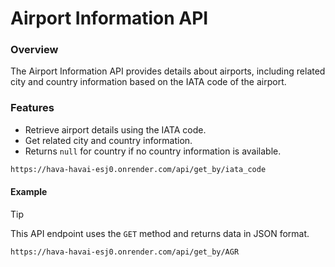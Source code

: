 # Airport Information API

### Overview

The Airport Information API provides details about airports, including related city and country information based on the IATA code of the airport.

### Features

- Retrieve airport details using the IATA code.
- Get related city and country information.
- Returns `null` for country if no country information is available.

```markdown
https://hava-havai-esj0.onrender.com/api/get_by/iata_code
```
#### Example

> [!TIP]
> This API endpoint uses the `GET` method and returns data in JSON format.


```markdown
https://hava-havai-esj0.onrender.com/api/get_by/AGR

